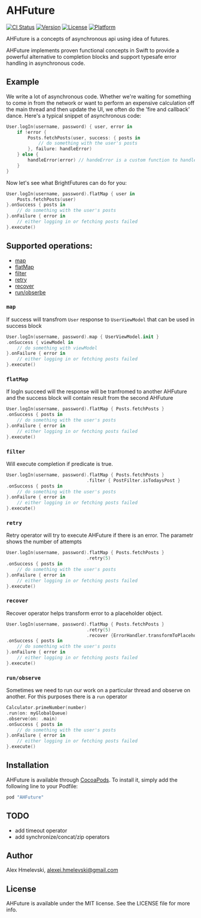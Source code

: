 # AHFuture

[![CI Status](http://img.shields.io/travis/AlexHmelevskiAG/AHFuture.svg?style=flat)](https://travis-ci.org/AlexHmelevskiAG/AHFuture)
[![Version](https://img.shields.io/cocoapods/v/AHFuture.svg?style=flat)](http://cocoapods.org/pods/AHFuture)
[![License](https://img.shields.io/cocoapods/l/AHFuture.svg?style=flat)](http://cocoapods.org/pods/AHFuture)
[![Platform](https://img.shields.io/cocoapods/p/AHFuture.svg?style=flat)](http://cocoapods.org/pods/AHFuture)

AHFuture is a concepts of asynchronous api using idea of futures.

AHFuture  implements proven functional concepts in Swift to provide a powerful alternative to completion blocks and support typesafe error handling in asynchronous code.


## Example
We write a lot of asynchronous code. Whether we're waiting for something to come in from the network or want to perform an expensive calculation off the main thread and then update the UI, we often do the 'fire and callback' dance. Here's a typical snippet of asynchronous code:

```swift
User.logIn(username, password) { user, error in
    if !error {
        Posts.fetchPosts(user, success: { posts in
            // do something with the user's posts
        }, failure: handleError)
    } else {
        handleError(error) // handeError is a custom function to handle errors
    }
}
```

Now let's see what BrightFutures can do for you:

```swift
User.logIn(username, password).flatMap { user in
    Posts.fetchPosts(user)
}.onSuccess { posts in
    // do something with the user's posts
}.onFailure { error in
    // either logging in or fetching posts failed
}.execute()
```

## Supported operations: 
 - [map](###`map`)
 - [flatMap](###`flatMap`)
 - [filter](###`filter`)
 - [retry](###`retry`)
 - [recover](###`recover`)
 - [run/obserbe](###`run/observe`)

### `map`
If success will transfrom `User` response to `UserViewModel` that can be used in success block
```swift
User.logIn(username, password).map { UserViewModel.init }
.onSuccess { viewModel in
    // do something with viewModel
}.onFailure { error in
    // either logging in or fetching posts failed
}.execute()
```

### `flatMap`

If logIn succeed will the response will be tranfromed to another AHFuture and the success block will contain result from the second AHFuture
```swift
User.logIn(username, password).flatMap { Posts.fetchPosts }
.onSuccess { posts in
    // do something with the user's posts
}.onFailure { error in
    // either logging in or fetching posts failed
}.execute()
```

### `filter`
Will execute completion if predicate is true. 
```swift
User.logIn(username, password).flatMap { Posts.fetchPosts }
							  .filter { PostFilter.isTodaysPost }
.onSuccess { posts in
    // do something with the user's posts
}.onFailure { error in
    // either logging in or fetching posts failed
}.execute()
```
### `retry`
Retry operator will try to execute AHFuture if there is an error. The parametr shows the number of attempts
```swift
User.logIn(username, password).flatMap { Posts.fetchPosts }
							  .retry(5)
.onSuccess { posts in
    // do something with the user's posts
}.onFailure { error in
    // either logging in or fetching posts failed
}.execute()
```

### `recover`
Recover operator helps transform error to a placeholder object.
```swift
User.logIn(username, password).flatMap { Posts.fetchPosts }
							  .retry(5)
                              .recover {ErrorHandler.transformToPlaceholderModel}
.onSuccess { posts in
    // do something with the user's posts
}.onFailure { error in
    // either logging in or fetching posts failed
}.execute()
```

### `run/observe`
Sometimes we need to run our work on a particular thread and observe on another. For this purposes there is a `run` operator

```swift
Calculator.primeNumber(number)
.run(on: myGlobalQueue)
.observe(on: .main)
.onSuccess { posts in
    // do something with the user's posts
}.onFailure { error in
    // either logging in or fetching posts failed
}.execute()
```


## Installation

AHFuture is available through [CocoaPods](http://cocoapods.org). To install
it, simply add the following line to your Podfile:

```ruby
pod "AHFuture"
```

## TODO
- add timeout operator
- add synchronize/concat/zip operators


## Author

Alex Hmelevski, alexei.hmelevski@gmail.com

## License

AHFuture is available under the MIT license. See the LICENSE file for more info.

